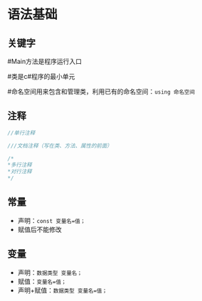 # 语法基础

## 关键字

#Main方法是程序运行入口

#类是c#程序的最小单元

#命名空间用来包含和管理类，利用已有的命名空间：`using 命名空间`

## 注释

```c#
//单行注释

///文档注释（写在类、方法、属性的前面）

/*
*多行注释
*对行注释
*/
```

## 常量

* 声明：`const 变量名=值；`
* 赋值后不能修改

## 变量

* 声明：`数据类型 变量名；`
* 赋值：`变量名=值；`
* 声明+赋值：`数据类型 变量名=值；`